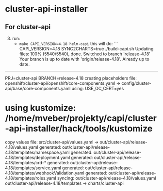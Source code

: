 # cluster-api-installer

## For cluster-api
3. run:
   * `make CAPI_VERSION=4.18 helm-capi` this will do: ```
CAPI_VERSION=4.18 SYNC2CHARTS=true ./build-capi.sh
Updating files: 100% (5540/5540), done.
Switched to branch 'release-4.18'
Your branch is up to date with 'origin/release-4.18'.
Already up to date.
-------------------------
PRJ=cluster-api BRANCH=release-4.18
creating placeholders file: openshift/cluster-api/openshift/core-components.yaml ->  config/cluster-api/base/core-components.yaml
using: USE_OC_CERT=yes
# using kustomize: /home/mveber/projekty/capi/cluster-api-installer/hack/tools/kustomize
copy values file: src/cluster-api/values.yaml ->  out/cluster-api/release-4.18/values.yaml
generated: out/cluster-api/release-4.18/templates/namespace.yaml
generated: out/cluster-api/release-4.18/templates/deployment.yaml
generated: out/cluster-api/release-4.18/templates/crd-*
generated: out/cluster-api/release-4.18/templates/service.yaml
generated: out/cluster-api/release-4.18/templates/webhookValidation.yaml
generated: out/cluster-api/release-4.18/templates/roles.yaml
syncing: out/cluster-api/release-4.18/values.yaml out/cluster-api/release-4.18/templates -> charts/cluster-api
```
